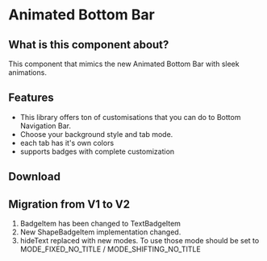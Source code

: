 

# Animated Bottom Bar


## What is this component about?

This component that mimics the new Animated Bottom Bar with sleek animations.


## Features

* This library offers ton of customisations that you can do to Bottom Navigation Bar.
* Choose your background style and tab mode.
* each tab has it's own colors
* supports badges with complete customization

## Download


## Migration from V1 to V2
1. BadgeItem has been changed to TextBadgeItem
2. New ShapeBadgeItem implementation changed.
3. hideText replaced with new modes. To use those mode should be set to MODE_FIXED_NO_TITLE / MODE_SHIFTING_NO_TITLE 

